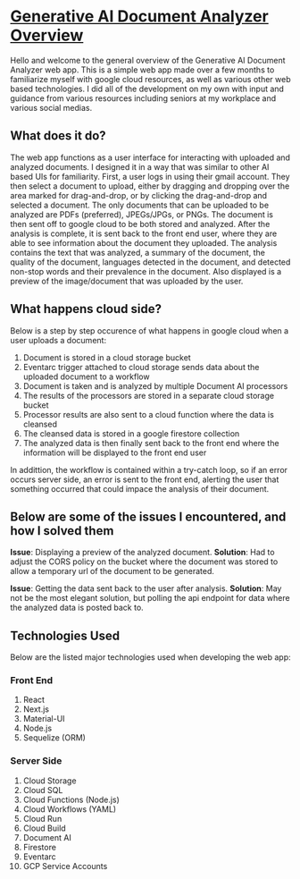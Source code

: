 # [Generative AI Document Analyzer Overview](https://www.genanalyzer.com/)
Hello and welcome to the general overview of the Generative AI Document Analyzer web app. This is a simple web app made over a few months to familiarize myself with google cloud resources, as well as various other web based technologies. I did all of the development on my own with input and guidance from various resources including seniors at my workplace and various social medias.

## What does it do?
The web app functions as a user interface for interacting with uploaded and analyzed documents. I designed it in a way that was similar to other AI based UIs for familiarity. First, a user logs in using their gmail account. They then select a document to upload, either by dragging and dropping over the area marked for drag-and-drop, or by clicking the drag-and-drop and selected a document. The only documents that can be uploaded to be analyzed are PDFs (preferred), JPEGs/JPGs, or PNGs. The document is then sent off to google cloud to be both stored and analyzed. After the analysis is complete, it is sent back to the front end user, where they are able to see information about the document they uploaded. The analysis contains the text that was analyzed, a summary of the document, the quality of the document, languages detected in the document, and detected non-stop words and their prevalence in the document. Also displayed is a preview of the image/document that was uploaded by the user.

## What happens cloud side?
Below is a step by step occurence of what happens in google cloud when a user uploads a document:
1. Document is stored in a cloud storage bucket
2. Eventarc trigger attached to cloud storage sends data about the uploaded document to a workflow
3. Document is taken and is analyzed by multiple Document AI processors
4. The results of the processors are stored in a separate cloud storage bucket
5. Processor results are also sent to a cloud function where the data is cleansed
6. The cleansed data is stored in a google firestore collection
7. The analyzed data is then finally sent back to the front end where the information will be displayed to the front end user

In addittion, the workflow is contained within a try-catch loop, so if an error occurs server side, an error is sent to the front end, alerting the user that something occurred that could impace the analysis of their document.

## Below are some of the issues I encountered, and how I solved them
**Issue**: Displaying a preview of the analyzed document.
**Solution**: Had to adjust the CORS policy on the bucket where the document was stored to allow a temporary url of the document to be generated.

**Issue**: Getting the data sent back to the user after analysis.
**Solution**: May not be the most elegant solution, but polling the api endpoint for data where the analyzed data is posted back to.

## Technologies Used
Below are the listed major technologies used when developing the web app:
### Front End
1. React
2. Next.js
3. Material-UI
4. Node.js
5. Sequelize (ORM)

### Server Side
1. Cloud Storage
2. Cloud SQL
3. Cloud Functions (Node.js)
4. Cloud Workflows (YAML)
5. Cloud Run
6. Cloud Build
7. Document AI
8. Firestore
9. Eventarc
10. GCP Service Accounts
